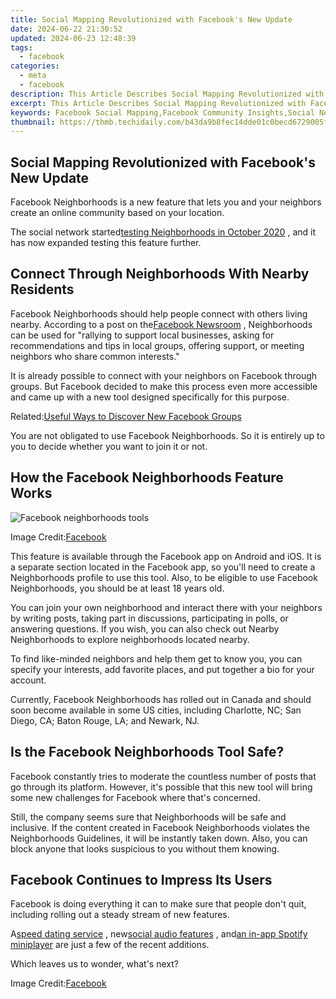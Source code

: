 ```yaml
---
title: Social Mapping Revolutionized with Facebook's New Update
date: 2024-06-22 21:30:52
updated: 2024-06-23 12:48:39
tags:
  - facebook
categories:
  - meta
  - facebook
description: This Article Describes Social Mapping Revolutionized with Facebook's New Update
excerpt: This Article Describes Social Mapping Revolutionized with Facebook's New Update
keywords: Facebook Social Mapping,Facebook Community Insights,Social Network Mapping Technology,Facebook Data Visualization,Network Mapping on Social Media,Social Graph Analysis with Facebook Updates,Facebook Mapping Tools Update
thumbnail: https://thmb.techidaily.com/b43da9b8fec14dde01c0becd6729005fd0db59f099a461c4a5b1f228776ffdea.jpg
---
```


## Social Mapping Revolutionized with Facebook's New Update

 Facebook Neighborhoods is a new feature that lets you and your neighbors create an online community based on your location.

 The social network started[testing Neighborhoods in October 2020](https://www.makeuseof.com/facebook-testing-neighborhoods-rival-nextdoor/) , and it has now expanded testing this feature further.

## Connect Through Neighborhoods With Nearby Residents

 Facebook Neighborhoods should help people connect with others living nearby. According to a post on the[Facebook Newsroom](https://about.fb.com/news/2021/05/connecting-local-communities-on-facebook/) , Neighborhoods can be used for "rallying to support local businesses, asking for recommendations and tips in local groups, offering support, or meeting neighbors who share common interests."

 It is already possible to connect with your neighbors on Facebook through groups. But Facebook decided to make this process even more accessible and came up with a new tool designed specifically for this purpose.

 Related:[Useful Ways to Discover New Facebook Groups](https://www.makeuseof.com/tag/5-awesome-ways-discover-new-facebook-groups/)

 You are not obligated to use Facebook Neighborhoods. So it is entirely up to you to decide whether you want to join it or not.

## How the Facebook Neighborhoods Feature Works

![Facebook neighborhoods tools](https://static1.makeuseofimages.com/wordpress/wp-content/uploads/2021/05/facebook-neighborhoods-tool.png)

 Image Credit:[Facebook](https://about.fb.com/news/2021/05/connecting-local-communities-on-facebook/)

 This feature is available through the Facebook app on Android and iOS. It is a separate section located in the Facebook app, so you'll need to create a Neighborhoods profile to use this tool. Also, to be eligible to use Facebook Neighborhoods, you should be at least 18 years old.

 You can join your own neighborhood and interact there with your neighbors by writing posts, taking part in discussions, participating in polls, or answering questions. If you wish, you can also check out Nearby Neighborhoods to explore neighborhoods located nearby.

 To find like-minded neighbors and help them get to know you, you can specify your interests, add favorite places, and put together a bio for your account.

 Currently, Facebook Neighborhoods has rolled out in Canada and should soon become available in some US cities, including Charlotte, NC; San Diego, CA; Baton Rouge, LA; and Newark, NJ.

## Is the Facebook Neighborhoods Tool Safe?

 Facebook constantly tries to moderate the countless number of posts that go through its platform. However, it's possible that this new tool will bring some new challenges for Facebook where that's concerned.

 Still, the company seems sure that Neighborhoods will be safe and inclusive. If the content created in Facebook Neighborhoods violates the Neighborhoods Guidelines, it will be instantly taken down. Also, you can block anyone that looks suspicious to you without them knowing.

## Facebook Continues to Impress Its Users

 Facebook is doing everything it can to make sure that people don't quit, including rolling out a steady stream of new features.

 A[speed dating service](https://www.makeuseof.com/how-to-try-facebooks-new-speed-dating-app-sparked/) , new[social audio features](https://www.makeuseof.com/facebook-introduces-social-audio-features-compete-clubhouse/) , and[an in-app Spotify miniplayer](https://www.makeuseof.com/listen-spotify-miniplayer-facebook-app/) are just a few of the recent additions.

Which leaves us to wonder, what's next?

 Image Credit:[Facebook](https://about.fb.com/news/2021/05/connecting-local-communities-on-facebook/)


<ins class="adsbygoogle"
     style="display:block"
     data-ad-format="autorelaxed"
     data-ad-client="ca-pub-7571918770474297"
     data-ad-slot="1223367746"></ins>



<ins class="adsbygoogle"
     style="display:block"
     data-ad-client="ca-pub-7571918770474297"
     data-ad-slot="8358498916"
     data-ad-format="auto"
     data-full-width-responsive="true"></ins>
